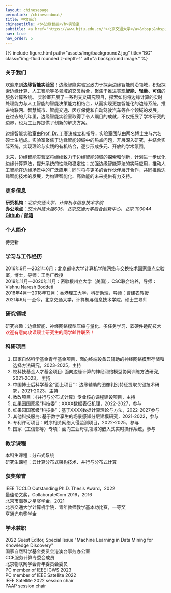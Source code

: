 ```yaml
---
layout: chinesepage
permalink: /chineseabout/
title: 中文简介
chinesetitle: <b>边缘智能</b>实验室
subtitle: <a href='https://www.bjtu.edu.cn/'>北京交通大学</a>&nbsp;&nbsp;&nbsp;&nbsp;&nbsp;&nbsp;&nbsp;&nbsp;&nbsp;&nbsp;<a href='http://scit.bjtu.edu.cn/'>计算机与信息技术学院</a>
nav: true
nav_order: 5
---
```

<!--
# **北京交通大学边缘智能小组**实验室

[北京交通大学](https://www.bjtu.edu.cn/) | [计算机与信息技术学院](http://scit.bjtu.edu.cn/)
-->
<div class="row">
    <div class="col-sm mt-3 mt-md-0">
        {% include figure.html path="assets/img/background2.jpg" title="BG" class="img-fluid rounded z-depth-1" alt="a background image." %}
    </div>
</div>

### **关于我们**
欢迎来到**边缘智能实验室**！边缘智能实验室致力于探索边缘智能前沿领域，积极探索边缘计算、人工智能等多领域的交叉融合，聚焦于推进实现**智能、轻量、可信**的服务计算系统。
实验室开展了一系列交叉研究项目，探索如何将边缘计算的实时处理能力与人工智能的智能决策能力相结合，从而实现更加智能化的边缘系统，推进物联网、智慧城市、智能交通、医疗保健和自动驾驶汽车等各个领域的发展。
在过去的几年里，边缘智能实验室取得了令人瞩目的成就，不仅拓展了学术研究的边界，也为工业界提供了创新的解决方案。

边缘智能实验室由[Prof. Dr. 丁春涛](http://faculty.bjtu.edu.cn/9721/)成立和指导，实验室团队由两名博士生与六名硕士生组成。实验室聚焦于边缘智能领域中的热点问题，开展深入研究，并结合实际系统，实现理论与实践的有机结合，逐步形成多元、开放的学术氛围。

未来，边缘智能实验室将继续致力于边缘智能领域的探索和创新，计划进一步优化边缘计算算法，提升系统的性能和稳定性；加强边缘智能算法的实际应用，推动人工智能在边缘场景中的广泛应用；同时将与更多的合作伙伴展开合作，共同推动边缘智能技术的发展，为构建智能化、高效能的未来提供有力支持。


### **更多信息**
**研究机构**：*北京交通大学*，*计算机与信息技术学院*<br>
**办公地点**：*交大科技大厦605*，*北京交通大学融合创新中心*，*北京 100044*<br>
[**Github**](https://github.com/bjtuedgeintell) / [**邮箱**](chtding@bjtu.edu.cn) <br>


### **个人简介**
待更新<br>


### **学习与工作经历**
2016年9月—2021年6月：北京邮电大学计算机学院网络与交换技术国家重点实验室，博士，导师：王尚广教授<br>
2019年11月—2020年11月：密歇根州立大学（美国），CSC联合培养，导师：Vishnu Naresh Boddeti<br>
2018年4月—2018年12月：香港理工大学，科研助理，导师：曹建农教授<br>
2021年6月—至今，北京交通大学，计算机与信息技术学院，硕士生导师<br>


### **研究领域**
研究兴趣：边缘智能、神经网络模型压缩与量化、多任务学习、软硬件适配技术<br>
<font color="#dd0000">欢迎有意向攻读硕士研究生的同学邮件联系！</font><br>


### **科研项目**
1. 国家自然科学基金青年基金项目，面向终端设备云辅助的神经网络模型存储和选择方法研究，2023-2025，主持<br>
2. 校科技基金人才基金项目: 面向边缘计算的神经网络模型协同训练方法研究, 2021-2023， 主持<br>
3. 中国博士后科学基金“面上项目”：边缘辅助的图像判别特征提取关键技术研究，2021-2023，主持<br>
4. 教改项目：《并行与分布式计算》专业核心课程建设项目，主持<br>
5. 红果园国家级“科技委”：XXXX数据表征机理，2022-2027，参与<br>
6. 红果园国家级“科技委”：基于XXXX数据计算理论与方法，2022-2027参与<br>
7. 其他科技服务: 基于数字孪生的场景感知分层建模研究，2021-2022，参与<br>
8. 专利许可项目：时序相关网络入侵监测项目，2022-2025，参与<br>
9. 国家（工信部等）专项：面向工业母机领域的嵌入式实时操作系统，参与<br>


### **教学课程**
本科生课程：分布式系统<br>
研究生课程：云计算分布式架构技术、并行与分布式计算<br>


### **获奖荣誉**
IEEE TCCLD Outstanding Ph.D. Thesis Award，2022<br>
最佳论文奖，CollaborateCom 2016，2016<br>
北京市海英之星奖学金，2021<br>
北京交通大学计算机学院，青年教师教学基本功比赛，一等奖<br>
亨通光电奖学金<br>


### **学术兼职**
2022 Guest Editor, Special Issue "Machine Learning in Data Mining for Knowledge Discovery"<br>
国家自然科学基金委员会港澳台事务办公室<br>
CCF服务计算专委会成员<br>
北京物联网学会青年委员会委员<br>
PC member of IEEE ICWS 2023<br>
PC member of IEEE Satellite 2022<br>
IEEE Satellite 2022 session chair<br>
PAAP session chair<br>
